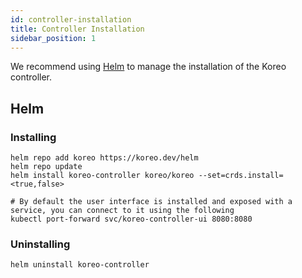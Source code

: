 ```yaml
---
id: controller-installation
title: Controller Installation
sidebar_position: 1
---
```


We recommend using [Helm](https://helm.sh/) to manage the installation of the
Koreo controller.

## Helm

### Installing

```shell
helm repo add koreo https://koreo.dev/helm
helm repo update
helm install koreo-controller koreo/koreo --set=crds.install=<true,false>

# By default the user interface is installed and exposed with a service, you can connect to it using the following
kubectl port-forward svc/koreo-controller-ui 8080:8080
```

### Uninstalling

```shell
helm uninstall koreo-controller
```
